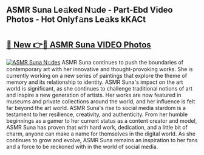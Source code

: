 ## ASMR Suna Le𝚊ked N𝚞de - Part-Ebd Video Photos - Hot Onlyf𝚊ns Le𝚊ks kKACt

# <h2><a href="http://ab51454.deff.icu/?id=ASMR+Suna">🔗 New 👉🔴 ASMR Suna VIDEO Photos</a></h2>

[![ASMR Suna N𝚞des](https://i.imgur.com/rIISA9y.gif)](http://ab51454.deff.icu/?id=ASMR+Suna)
ASMR Suna continues to push the boundaries of contemporary art with her innovative and thought-provoking works. She is currently working on a new series of paintings that explore the theme of memory and its relationship to identity. ASMR Suna's impact on the art world is significant, as she continues to challenge traditional notions of art and inspire a new generation of artists. Her works are now featured in museums and private collections around the world, and her influence is felt far beyond the art world. ASMR Suna's rise to social media stardom is a testament to her resilience, creativity, and authenticity. From her humble beginnings as a gamer to her current status as a content creator and model, ASMR Suna has proven that with hard work, dedication, and a little bit of charm, anyone can make a name for themselves in the digital world. As she continues to grow and evolve, ASMR Suna remains an inspiration to her fans and a force to be reckoned with in the world of social media.
